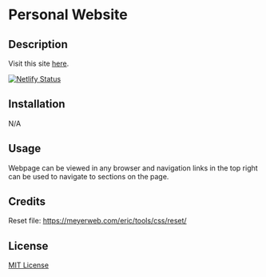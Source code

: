 # Personal Website

## Description

Visit this site [here](https://gabriellebelanger.netlify.app/).

[![Netlify Status](https://api.netlify.com/api/v1/badges/bf57b106-3e64-4f00-847a-748edc0911a9/deploy-status)](https://app.netlify.com/sites/gabriellebelanger/deploys)

## Installation

N/A

## Usage

Webpage can be viewed in any browser and navigation links in the top right can be used to navigate to sections on the page.

## Credits

Reset file: https://meyerweb.com/eric/tools/css/reset/

## License

[MIT License](https://opensource.org/license/mit)
